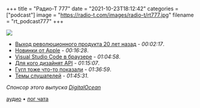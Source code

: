 +++
title = "Радио-Т 777"
date = "2021-10-23T18:12:42"
categories = ["podcast"]
image = "https://radio-t.com/images/radio-t/rt777.jpg"
filename = "rt_podcast777"
+++

![](https://radio-t.com/images/radio-t/rt777.jpg)

- [Выход революционного продукта 20 лет назад](https://www.apple.com/newsroom/2001/10/23Apple-Presents-iPod/) - *00:02:17*.
- [Новинки от Apple](https://techcrunch.com/2021/10/18/heres-everything-apple-announced-at-its-unleashed-event-this-morning/?tpcc=tcplustwitter) - *00:16:28*.
- [Visual Studio Code в браузере](https://code.visualstudio.com/blogs/2021/10/20/vscode-dev) - *01:04:58*.
- [Для кого дизайнят API](https://thoughtbot.com/blog/who-is-empowered-by-your-design) - *01:15:07*.
- [Гугл тоже что-то показали](https://blog.google/products/pixel/meet-pixel-6-pixel-6-pro/) - *01:36:59*.
- [Темы слушателей](https://radio-t.com/p/2021/10/19/prep-777/) - *01:45:31*.

*Спонсор этого выпуска [DigitalOcean](https://do.co/radiot)*


[аудио](https://cdn.radio-t.com/rt_podcast777.mp3) • [лог чата](https://chat.radio-t.com/logs/radio-t-777.html)
<audio src="https://cdn.radio-t.com/rt_podcast777.mp3" preload="none"></audio>
